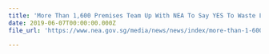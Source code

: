 ```yaml
---
title: 'More Than 1,600 Premises Team Up With NEA To Say YES To Waste Less'
date: 2019-06-07T00:00:00.000Z
file_url: 'https://www.nea.gov.sg/media/news/news/index/more-than-1-600-premises-team-up-with-nea-to-say-yes-to-waste-less'

---
```


